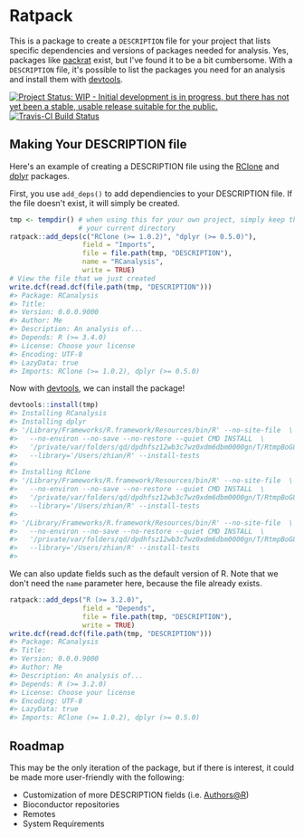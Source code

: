 
<!-- README.md is generated from README.Rmd. Please edit that file -->
Ratpack
=======

This is a package to create a `DESCRIPTION` file for your project that lists specific dependencies and versions of packages needed for analysis. Yes, packages like [packrat](https://cran.r-project.org/package=packrat) exist, but I've found it to be a bit cumbersome. With a `DESCRIPTION` file, it's possible to list the packages you need for an analysis and install them with [devtools](https://cran.r-project.org/package=devtools).

[![Project Status: WIP - Initial development is in progress, but there has not yet been a stable, usable release suitable for the public.](http://www.repostatus.org/badges/latest/wip.svg)](http://www.repostatus.org/#wip) [![Travis-CI Build Status](https://travis-ci.org/.svg?branch=master)](https://travis-ci.org/)

Making Your DESCRIPTION file
----------------------------

Here's an example of creating a DESCRIPTION file using the [RClone](https://cran.r-project.org/package=RClone) and [dplyr](https://cran.r-project.org/package=dplyr) packages.

First, you use `add_deps()` to add dependiencies to your DESCRIPTION file. If the file doesn't exist, it will simply be created.

``` r
tmp <- tempdir() # when using this for your own project, simply keep this as
                 # your current directory
ratpack::add_deps(c("RClone (>= 1.0.2)", "dplyr (>= 0.5.0)"), 
                  field = "Imports", 
                  file = file.path(tmp, "DESCRIPTION"), 
                  name = "RCanalysis",
                  write = TRUE)
# View the file that we just created
write.dcf(read.dcf(file.path(tmp, "DESCRIPTION")))
#> Package: RCanalysis
#> Title:
#> Version: 0.0.0.9000
#> Author: Me
#> Description: An analysis of...
#> Depends: R (>= 3.4.0)
#> License: Choose your license
#> Encoding: UTF-8
#> LazyData: true
#> Imports: RClone (>= 1.0.2), dplyr (>= 0.5.0)
```

Now with [devtools](https://cran.r-project.org/package=devtools), we can install the package!

``` r
devtools::install(tmp)
#> Installing RCanalysis
#> Installing dplyr
#> '/Library/Frameworks/R.framework/Resources/bin/R' --no-site-file  \
#>   --no-environ --no-save --no-restore --quiet CMD INSTALL  \
#>   '/private/var/folders/qd/dpdhfsz12wb3c7wz0xdm6dbm0000gn/T/RtmpBoG8ti/devtools8df4aa95292/dplyr'  \
#>   --library='/Users/zhian/R' --install-tests
#> 
#> Installing RClone
#> '/Library/Frameworks/R.framework/Resources/bin/R' --no-site-file  \
#>   --no-environ --no-save --no-restore --quiet CMD INSTALL  \
#>   '/private/var/folders/qd/dpdhfsz12wb3c7wz0xdm6dbm0000gn/T/RtmpBoG8ti/devtools8df41b6d6029/RClone'  \
#>   --library='/Users/zhian/R' --install-tests
#> 
#> '/Library/Frameworks/R.framework/Resources/bin/R' --no-site-file  \
#>   --no-environ --no-save --no-restore --quiet CMD INSTALL  \
#>   '/private/var/folders/qd/dpdhfsz12wb3c7wz0xdm6dbm0000gn/T/RtmpBoG8ti'  \
#>   --library='/Users/zhian/R' --install-tests
#> 
```

We can also update fields such as the default version of R. Note that we don't need the `name` parameter here, because the file already exists.

``` r
ratpack::add_deps("R (>= 3.2.0)",
                  field = "Depends",
                  file = file.path(tmp, "DESCRIPTION"),
                  write = TRUE)
write.dcf(read.dcf(file.path(tmp, "DESCRIPTION")))
#> Package: RCanalysis
#> Title:
#> Version: 0.0.0.9000
#> Author: Me
#> Description: An analysis of...
#> Depends: R (>= 3.2.0)
#> License: Choose your license
#> Encoding: UTF-8
#> LazyData: true
#> Imports: RClone (>= 1.0.2), dplyr (>= 0.5.0)
```

Roadmap
-------

This may be the only iteration of the package, but if there is interest, it could be made more user-friendly with the following:

-   Customization of more DESCRIPTION fields (i.e. <Authors@R>)
-   Bioconductor repositories
-   Remotes
-   System Requirements
